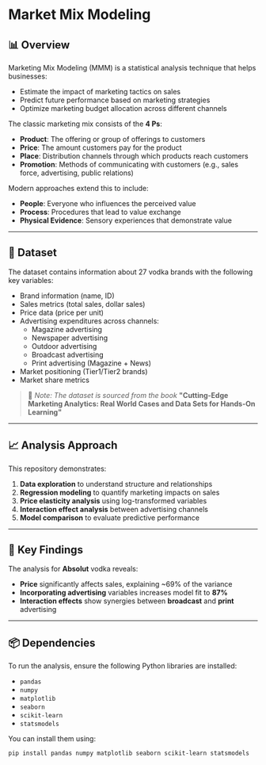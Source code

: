 # Market Mix Modeling

## 📊 Overview

Marketing Mix Modeling (MMM) is a statistical analysis technique that helps businesses:

- Estimate the impact of marketing tactics on sales  
- Predict future performance based on marketing strategies  
- Optimize marketing budget allocation across different channels  

The classic marketing mix consists of the **4 Ps**:

- **Product**: The offering or group of offerings to customers  
- **Price**: The amount customers pay for the product  
- **Place**: Distribution channels through which products reach customers  
- **Promotion**: Methods of communicating with customers (e.g., sales force, advertising, public relations)

Modern approaches extend this to include:

- **People**: Everyone who influences the perceived value  
- **Process**: Procedures that lead to value exchange  
- **Physical Evidence**: Sensory experiences that demonstrate value  

---

## 📁 Dataset

The dataset contains information about 27 vodka brands with the following key variables:

- Brand information (name, ID)  
- Sales metrics (total sales, dollar sales)  
- Price data (price per unit)  
- Advertising expenditures across channels:  
  - Magazine advertising  
  - Newspaper advertising  
  - Outdoor advertising  
  - Broadcast advertising  
  - Print advertising (Magazine + News)  
- Market positioning (Tier1/Tier2 brands)  
- Market share metrics  

> 📘 *Note: The dataset is sourced from the book* **"Cutting-Edge Marketing Analytics: Real World Cases and Data Sets for Hands-On Learning"**

---

## 📈 Analysis Approach

This repository demonstrates:

1. **Data exploration** to understand structure and relationships  
2. **Regression modeling** to quantify marketing impacts on sales  
3. **Price elasticity analysis** using log-transformed variables  
4. **Interaction effect analysis** between advertising channels  
5. **Model comparison** to evaluate predictive performance  

---

## 📌 Key Findings

The analysis for **Absolut** vodka reveals:

- **Price** significantly affects sales, explaining ~69% of the variance  
- **Incorporating advertising** variables increases model fit to **87%**  
- **Interaction effects** show synergies between **broadcast** and **print** advertising  

---

## 📦 Dependencies

To run the analysis, ensure the following Python libraries are installed:

- `pandas`  
- `numpy`  
- `matplotlib`  
- `seaborn`  
- `scikit-learn`  
- `statsmodels`

You can install them using:

```bash
pip install pandas numpy matplotlib seaborn scikit-learn statsmodels
